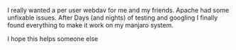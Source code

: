 I really wanted a per user webdav for me and my friends.
Apache had some unfixable issues.
After Days (and nights) of testing and googling I finally found everything to make it work on my manjaro system.

I hope this helps someone else
